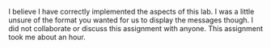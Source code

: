 I believe I have correctly implemented the aspects of this lab.
I was a little unsure of the format you wanted for us to display the messages though.
I did not collaborate or discuss this assignment with anyone.
This assignment took me about an hour.

